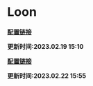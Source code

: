 # Loon

**[配置链接](https://raw.githubusercontent.com/Centralmatrix3/MatrixToolkit/master/Loon/Loon.conf)**

**更新时间:2023.02.19 15:10**

**[配置链接](https://raw.githubusercontent.com/Centralmatrix3/MatrixToolkit/master/Loon/Loonmini.conf)**

**更新时间:2023.02.22 15:55**

